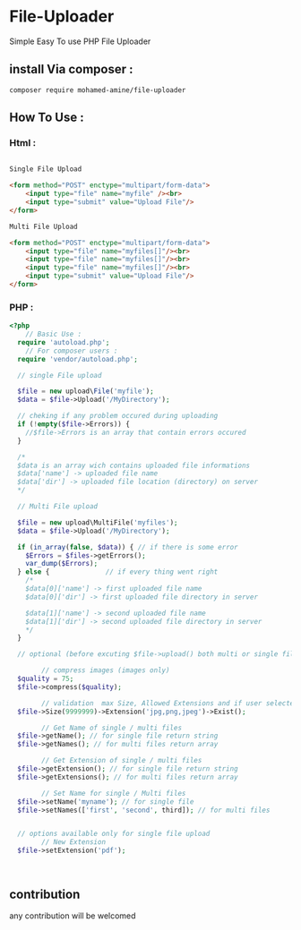 # File-Uploader

Simple Easy To use PHP File Uploader
## install Via composer :
```composer require mohamed-amine/file-uploader```
## How To Use :
### Html :
```html

Single File Upload

<form method="POST" enctype="multipart/form-data">
    <input type="file" name="myfile" /><br>
    <input type="submit" value="Upload File"/>
</form>

Multi File Upload

<form method="POST" enctype="multipart/form-data">
    <input type="file" name="myfiles[]"/><br>
    <input type="file" name="myfiles[]"/><br>
    <input type="file" name="myfiles[]"/><br>
    <input type="submit" value="Upload File"/>
</form>
```

### PHP :

```php
<?php
    // Basic Use :
  require 'autoload.php';
    // For composer users :
  require 'vendor/autoload.php';

  // single File upload

  $file = new upload\File('myfile');
  $data = $file->Upload('/MyDirectory');

  // cheking if any problem occured during uploading
  if (!empty($file->Errors)) {
    //$file->Errors is an array that contain errors occured
  }

  /*
  $data is an array wich contains uploaded file informations
  $data['name'] -> uploaded file name
  $data['dir'] -> uploaded file location (directory) on server
  */

  // Multi File upload

  $file = new upload\MultiFile('myfiles');
  $data = $file->Upload('/MyDirectory');

  if (in_array(false, $data)) { // if there is some error
    $Errors = $files->getErrors();
    var_dump($Errors);
  } else {              // if every thing went right
    /*
    $data[0]['name'] -> first uploaded file name
    $data[0]['dir'] -> first uploaded file directory in server

    $data[1]['name'] -> second uploaded file name
    $data[1]['dir'] -> second uploaded file directory in server
    */
  }

  // optional (before excuting $file->upload() both multi or single file upload)

        // compress images (images only)
  $quality = 75;
  $file->compress($quality);

        // validation  max Size, Allowed Extensions and if user selected a file
  $file->Size(9999999)->Extension('jpg,png,jpeg')->Exist();

        // Get Name of single / multi files
  $file->getName(); // for single file return string
  $file->getNames(); // for multi files return array

        // Get Extension of single / multi files
  $file->getExtension(); // for single file return string
  $file->getExtensions(); // for multi files return array

        // Set Name for single / Multi files
  $file->setName('myname'); // for single file
  $file->setNames(['first', 'second', third]); // for multi files


  // options available only for single file upload
        // New Extension
  $file->setExtension('pdf');




```

## contribution
  any contribution will be welcomed

